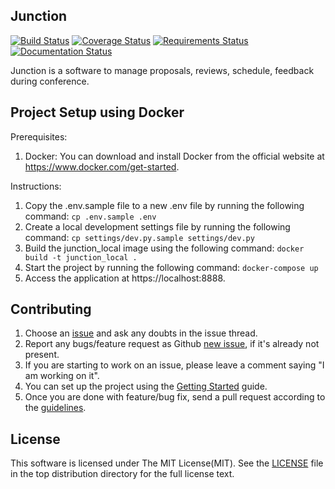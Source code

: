 Junction
---

[![Build Status](https://travis-ci.org/pythonindia/junction.svg)](https://travis-ci.org/pythonindia/junction) [![Coverage Status](https://coveralls.io/repos/pythonindia/junction/badge.svg?branch=master)](https://coveralls.io/r/pythonindia/junction?branch=master) [![Requirements Status](https://requires.io/github/pythonindia/junction/requirements.svg?branch=master)](https://requires.io/github/pythonindia/junction/requirements/?branch=master) [![Documentation Status](https://readthedocs.org/projects/in-junction/badge/?version=latest)](https://in-junction.readthedocs.io/en/latest/?badge=latest)

Junction is a software to manage proposals, reviews, schedule, feedback during conference.

Project Setup using Docker
--------------------------

Prerequisites:
1. Docker: You can download and install Docker from the official website at https://www.docker.com/get-started.

Instructions:
1. Copy the .env.sample file to a new .env file by running the following command: ```cp .env.sample .env```
2. Create a local development settings file by running the following command: ```cp settings/dev.py.sample settings/dev.py```
3. Build the junction_local image using the following command: ```docker build -t junction_local .```
4. Start the project by running the following command: ```docker-compose up```
5. Access the application at https://localhost:8888.

Contributing
------------

1. Choose an [issue][issue-list] and ask any doubts in the issue thread.
2. Report any bugs/feature request as Github [new issue][new-issue], if it's already not present.
3. If you are starting to work on an issue, please leave a comment saying "I am working on it".
4. You can set up the project using the [Getting Started][getting-started] guide.
5. Once you are done with feature/bug fix, send a pull request according to the [guidelines][guidelines].

[issue-list]: https://github.com/pythonindia/junction/issues/
[new-issue]: https://github.com/pythonindia/junction/issues/new
[guidelines]: .github/CONTRIBUTING.rst
[getting-started]: https://in-junction.readthedocs.io/en/latest/development/getting-started.html

License
-------

This software is licensed under The MIT License(MIT). See the [LICENSE][LICENSE] file in the top distribution directory for the full license text.

[LICENSE]: https://github.com/pythonindia/junction/blob/master/LICENSE
